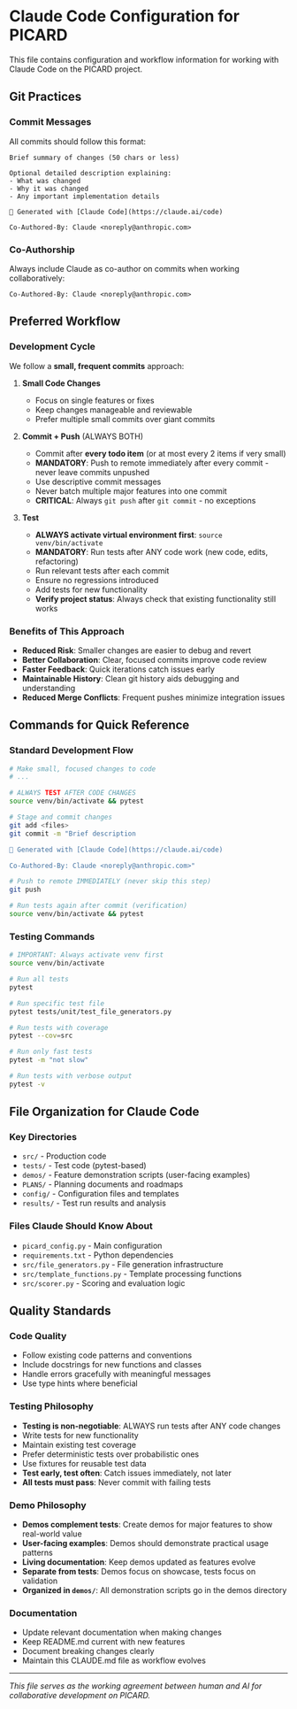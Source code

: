 # Claude Code Configuration for PICARD

This file contains configuration and workflow information for working with Claude Code on the PICARD project.

## Git Practices

### Commit Messages
All commits should follow this format:
```
Brief summary of changes (50 chars or less)

Optional detailed description explaining:
- What was changed
- Why it was changed  
- Any important implementation details

🤖 Generated with [Claude Code](https://claude.ai/code)

Co-Authored-By: Claude <noreply@anthropic.com>
```

### Co-Authorship
Always include Claude as co-author on commits when working collaboratively:
```
Co-Authored-By: Claude <noreply@anthropic.com>
```

## Preferred Workflow

### Development Cycle
We follow a **small, frequent commits** approach:

1. **Small Code Changes** 
   - Focus on single features or fixes
   - Keep changes manageable and reviewable
   - Prefer multiple small commits over giant commits

2. **Commit + Push** (ALWAYS BOTH)
   - Commit after **every todo item** (or at most every 2 items if very small)
   - **MANDATORY**: Push to remote immediately after every commit - never leave commits unpushed
   - Use descriptive commit messages
   - Never batch multiple major features into one commit
   - **CRITICAL**: Always `git push` after `git commit` - no exceptions

3. **Test**
   - **ALWAYS activate virtual environment first**: `source venv/bin/activate`
   - **MANDATORY**: Run tests after ANY code work (new code, edits, refactoring)
   - Run relevant tests after each commit
   - Ensure no regressions introduced
   - Add tests for new functionality
   - **Verify project status**: Always check that existing functionality still works

### Benefits of This Approach
- **Reduced Risk**: Smaller changes are easier to debug and revert
- **Better Collaboration**: Clear, focused commits improve code review
- **Faster Feedback**: Quick iterations catch issues early
- **Maintainable History**: Clean git history aids debugging and understanding
- **Reduced Merge Conflicts**: Frequent pushes minimize integration issues

## Commands for Quick Reference

### Standard Development Flow
```bash
# Make small, focused changes to code
# ...

# ALWAYS TEST AFTER CODE CHANGES
source venv/bin/activate && pytest

# Stage and commit changes
git add <files>
git commit -m "Brief description

🤖 Generated with [Claude Code](https://claude.ai/code)

Co-Authored-By: Claude <noreply@anthropic.com>"

# Push to remote IMMEDIATELY (never skip this step)
git push

# Run tests again after commit (verification)
source venv/bin/activate && pytest
```

### Testing Commands
```bash
# IMPORTANT: Always activate venv first
source venv/bin/activate

# Run all tests
pytest

# Run specific test file
pytest tests/unit/test_file_generators.py

# Run tests with coverage
pytest --cov=src

# Run only fast tests
pytest -m "not slow"

# Run tests with verbose output
pytest -v
```

## File Organization for Claude Code

### Key Directories
- `src/` - Production code
- `tests/` - Test code (pytest-based)
- `demos/` - Feature demonstration scripts (user-facing examples)
- `PLANS/` - Planning documents and roadmaps
- `config/` - Configuration files and templates
- `results/` - Test run results and analysis

### Files Claude Should Know About
- `picard_config.py` - Main configuration
- `requirements.txt` - Python dependencies  
- `src/file_generators.py` - File generation infrastructure
- `src/template_functions.py` - Template processing functions
- `src/scorer.py` - Scoring and evaluation logic

## Quality Standards

### Code Quality
- Follow existing code patterns and conventions
- Include docstrings for new functions and classes
- Handle errors gracefully with meaningful messages
- Use type hints where beneficial

### Testing Philosophy
- **Testing is non-negotiable**: ALWAYS run tests after ANY code changes
- Write tests for new functionality
- Maintain existing test coverage
- Prefer deterministic tests over probabilistic ones
- Use fixtures for reusable test data
- **Test early, test often**: Catch issues immediately, not later
- **All tests must pass**: Never commit with failing tests

### Demo Philosophy
- **Demos complement tests**: Create demos for major features to show real-world value
- **User-facing examples**: Demos should demonstrate practical usage patterns
- **Living documentation**: Keep demos updated as features evolve
- **Separate from tests**: Demos focus on showcase, tests focus on validation
- **Organized in `demos/`**: All demonstration scripts go in the demos directory

### Documentation
- Update relevant documentation when making changes
- Keep README.md current with new features
- Document breaking changes clearly
- Maintain this CLAUDE.md file as workflow evolves

---

*This file serves as the working agreement between human and AI for collaborative development on PICARD.*
